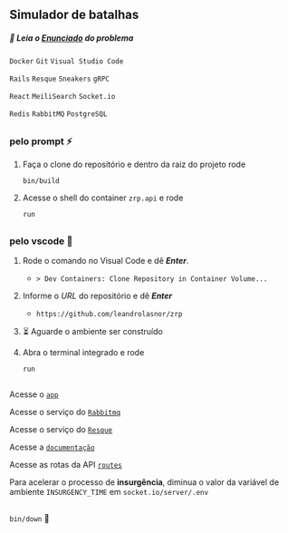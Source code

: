 ## Simulador de batalhas

##### :rotating_light: Leia o [Enunciado](https://zrp.github.io/challenges/dev/) do problema


`Docker` `Git` `Visual Studio Code`

`Rails` `Resque` `Sneakers` `gRPC`

`React` `MeiliSearch` `Socket.io`

`Redis` `RabbitMQ` `PostgreSQL`
##
### pelo prompt :zap:

1. Faça o clone do repositório e dentro da raiz do projeto rode

    `bin/build`
2. Acesse o shell do container `zrp.api` e rode

    `run`
##
### pelo vscode :rocket:

1. Rode o comando no Visual Code e dê ___Enter___.
    - `> Dev Containers: Clone Repository in Container Volume...`
2. Informe o _URL_ do repositório e dê ___Enter___
    - `https://github.com/leandrolasnor/zrp`
3. :hourglass_flowing_sand: Aguarde o ambiente ser construído

4. Abra o terminal integrado e rode

    `run`
##
Acesse o [`app`](http://localhost:5600)

Acesse o serviço do [`Rabbitmq`](http://localhost:15672)

Acesse o serviço do [`Resque`](http://localhost:3000/jobs)

Acesse a [`documentação`](http://localhost:3000/api-docs)

Acesse as rotas da API [`routes`](http://localhost:3000/rails/info/routes)

Para acelerar o processo de __insurgência__, diminua o valor da variável de ambiente `INSURGENCY_TIME` em `socket.io/server/.env`

##

`bin/down` :checkered_flag:
